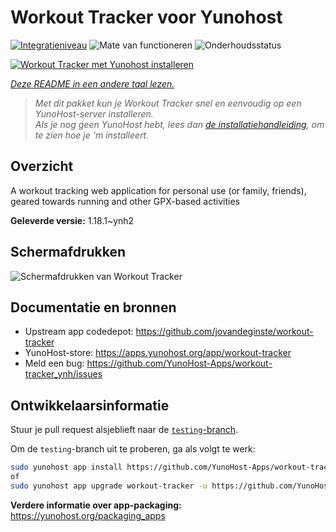 <!--
NB: Deze README is automatisch gegenereerd door <https://github.com/YunoHost/apps/tree/master/tools/readme_generator>
Hij mag NIET handmatig aangepast worden.
-->

# Workout Tracker voor Yunohost

[![Integratieniveau](https://dash.yunohost.org/integration/workout-tracker.svg)](https://ci-apps.yunohost.org/ci/apps/workout-tracker/) ![Mate van functioneren](https://ci-apps.yunohost.org/ci/badges/workout-tracker.status.svg) ![Onderhoudsstatus](https://ci-apps.yunohost.org/ci/badges/workout-tracker.maintain.svg)

[![Workout Tracker met Yunohost installeren](https://install-app.yunohost.org/install-with-yunohost.svg)](https://install-app.yunohost.org/?app=workout-tracker)

*[Deze README in een andere taal lezen.](./ALL_README.md)*

> *Met dit pakket kun je Workout Tracker snel en eenvoudig op een YunoHost-server installeren.*  
> *Als je nog geen YunoHost hebt, lees dan [de installatiehandleiding](https://yunohost.org/install), om te zien hoe je 'm installeert.*

## Overzicht

A workout tracking web application for personal use (or family, friends), geared towards running and other GPX-based activities

**Geleverde versie:** 1.18.1~ynh2

## Schermafdrukken

![Schermafdrukken van Workout Tracker](./doc/screenshots/screenshot.jpg)

## Documentatie en bronnen

- Upstream app codedepot: <https://github.com/jovandeginste/workout-tracker>
- YunoHost-store: <https://apps.yunohost.org/app/workout-tracker>
- Meld een bug: <https://github.com/YunoHost-Apps/workout-tracker_ynh/issues>

## Ontwikkelaarsinformatie

Stuur je pull request alsjeblieft naar de [`testing`-branch](https://github.com/YunoHost-Apps/workout-tracker_ynh/tree/testing).

Om de `testing`-branch uit te proberen, ga als volgt te werk:

```bash
sudo yunohost app install https://github.com/YunoHost-Apps/workout-tracker_ynh/tree/testing --debug
of
sudo yunohost app upgrade workout-tracker -u https://github.com/YunoHost-Apps/workout-tracker_ynh/tree/testing --debug
```

**Verdere informatie over app-packaging:** <https://yunohost.org/packaging_apps>
